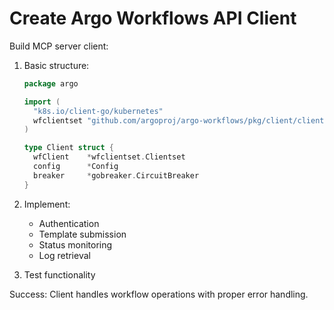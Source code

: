 # Create Argo Workflows API Client

Build MCP server client:

1. Basic structure:
   ```go
   package argo

   import (
     "k8s.io/client-go/kubernetes"
     wfclientset "github.com/argoproj/argo-workflows/pkg/client/clientset/versioned"
   )

   type Client struct {
     wfClient    *wfclientset.Clientset
     config      *Config
     breaker     *gobreaker.CircuitBreaker
   }
   ```

2. Implement:
   - Authentication
   - Template submission
   - Status monitoring
   - Log retrieval

3. Test functionality

Success: Client handles workflow operations with proper error handling.